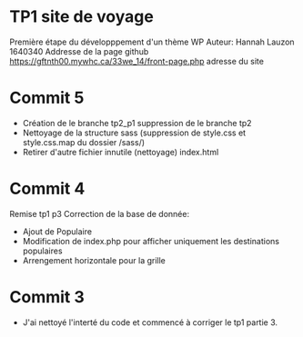 # TP1 site de voyage
Première étape du développpement d'un thème WP
Auteur: Hannah Lauzon 1640340
Addresse de la page github
https://gftnth00.mywhc.ca/33we_14/front-page.php adresse du site

# Commit 5
- Création de le branche tp2_p1 suppression de le branche tp2
- Nettoyage de la structure sass (suppression de style.css et style.css.map du dossier /sass/)
- Retirer d'autre fichier innutile (nettoyage) index.html

# Commit 4
Remise tp1 p3
Correction de la base de donnée: 
- Ajout de Populaire
- Modification de index.php pour afficher uniquement les destinations populaires
- Arrengement horizontale pour la grille

# Commit 3
- J'ai nettoyé l'interté du code et commencé à corriger le tp1 partie 3.